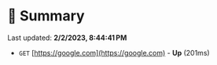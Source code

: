 # 📖 Summary
Last updated: **2/2/2023, 8:44:41 PM**

- `GET` [https://google.com](https://google.com) - **Up** (201ms)
